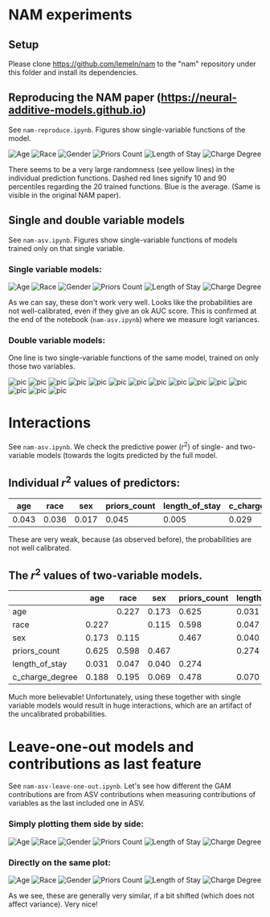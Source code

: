 # NAM experiments

## Setup

Please clone https://github.com/lemeln/nam to the "nam" repository under this folder and install its dependencies.

## Reproducing the NAM paper (https://neural-additive-models.github.io)

See `nam-reproduce.ipynb`. Figures show single-variable functions of the model.

![Age](out/recidivism_0.png)
![Race](out/recidivism_1.png)
![Gender](out/recidivism_2.png)
![Priors Count](out/recidivism_3.png)
![Length of Stay](out/recidivism_4.png)
![Charge Degree](out/recidivism_5.png)

There seems to be a very large randomness (see yellow lines) in the individual prediction functions. Dashed red lines signify 10 and 90 percentiles regarding the 20 trained functions. Blue is the average. (Same is visible in the original NAM paper).


## Single and double variable models

See `nam-asv.ipynb`. Figures show single-variable functions of models trained only on that single variable.

### Single variable models:

![Age](out/recidivism_solo_0.png)
![Race](out/recidivism_solo_1.png)
![Gender](out/recidivism_solo_2.png)
![Priors Count](out/recidivism_solo_3.png)
![Length of Stay](out/recidivism_solo_4.png)
![Charge Degree](out/recidivism_solo_5.png)

As we can say, these don't work very well. Looks like the probabilities are not well-calibrated, even if they give an ok AUC score. This is confirmed at the end of the notebook (`nam-asv.ipynb`) where we measure logit variances.

### Double variable models:

One line is two single-variable functions of the same model, trained on only those two variables.

![pic](out/recidivism_double_0.png)
![pic](out/recidivism_double_1.png)
![pic](out/recidivism_double_2.png)
![pic](out/recidivism_double_3.png)
![pic](out/recidivism_double_4.png)
![pic](out/recidivism_double_5.png)
![pic](out/recidivism_double_6.png)
![pic](out/recidivism_double_7.png)
![pic](out/recidivism_double_8.png)
![pic](out/recidivism_double_9.png)
![pic](out/recidivism_double_10.png)
![pic](out/recidivism_double_11.png)
![pic](out/recidivism_double_12.png)
![pic](out/recidivism_double_13.png)
![pic](out/recidivism_double_14.png)

# Interactions
See `nam-asv.ipynb`. We check the predictive power ($r^2$) of single- and two-variable models (towards the logits predicted by the full model.

## Individual $r^2$ values of predictors:

|age|race|sex|priors_count|length_of_stay|c_charge_degree|
|---|---|---|---|---|---|
|0.043|0.036|0.017|0.045|0.005|0.029|

These are very weak, because (as observed before), the probabilities are not well calibrated.

## The $r^2$ values of two-variable models.

||age|race|sex|priors_count|length_of_stay|c_charge_degree|
|---|---|---|---|---|---|---|
|age||0.227|0.173|0.625|0.031|0.188|
|race|0.227||0.115|0.598|0.047|0.195|
|sex|0.173|0.115||0.467|0.040|0.069|
|priors_count|0.625|0.598|0.467||0.274|0.478|
|length_of_stay|0.031|0.047|0.040|0.274||0.070|
|c_charge_degree|0.188|0.195|0.069|0.478|0.070||

Much more believable! Unfortunately, using these together with single variable models would result in huge interactions, which are an artifact of the uncalibrated probabilities.

# Leave-one-out models and contributions as last feature

See `nam-asv-leave-one-out.ipynb`. Let's see how different the GAM contributions are from ASV contributions when measuring contributions of variables as the last included one in ASV.

### Simply plotting them side by side:

![Age](out/leave_one_out_0.png)
![Race](out/leave_one_out_1.png)
![Gender](out/leave_one_out_2.png)
![Priors Count](out/leave_one_out_3.png)
![Length of Stay](out/leave_one_out_4.png)
![Charge Degree](out/leave_one_out_5.png)

### Directly on the same plot:

![Age](out/leave_one_out_compare_0.png)
![Race](out/leave_one_out_compare_1.png)
![Gender](out/leave_one_out_compare_2.png)
![Priors Count](out/leave_one_out_compare_3.png)
![Length of Stay](out/leave_one_out_compare_4.png)
![Charge Degree](out/leave_one_out_compare_5.png)

As we see, these are generally very similar, if a bit shifted (which does not affect variance). Very nice!
